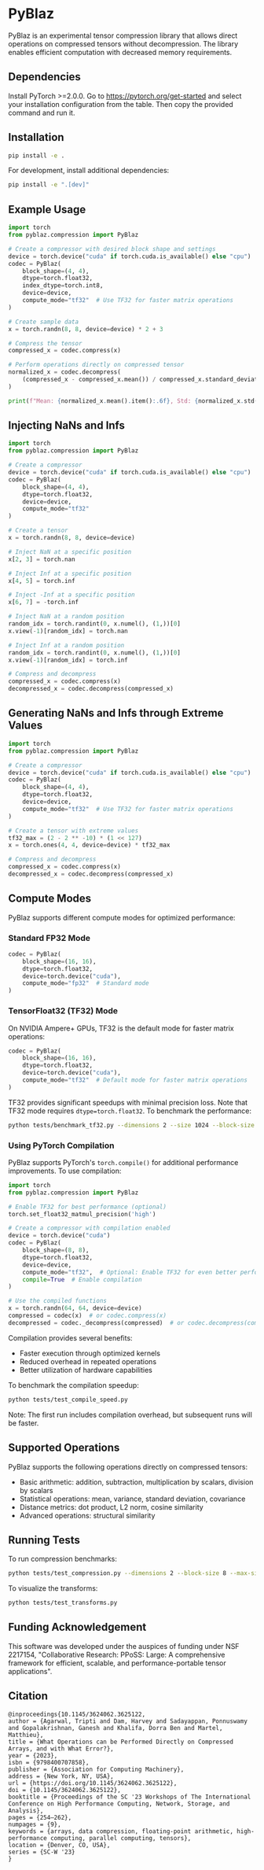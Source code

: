 # PyBlaz

PyBlaz is an experimental tensor compression library that allows direct operations on compressed tensors without decompression. The library enables efficient computation with decreased memory requirements.

## Dependencies

Install PyTorch >=2.0.0. Go to https://pytorch.org/get-started and select your installation configuration from the table. Then copy the provided command and run it.

## Installation

```bash
pip install -e .
```

For development, install additional dependencies:

```bash
pip install -e ".[dev]"
```

## Example Usage

```python
import torch
from pyblaz.compression import PyBlaz

# Create a compressor with desired block shape and settings
device = torch.device("cuda" if torch.cuda.is_available() else "cpu")
codec = PyBlaz(
    block_shape=(4, 4),
    dtype=torch.float32,
    index_dtype=torch.int8,
    device=device,
    compute_mode="tf32"  # Use TF32 for faster matrix operations
)

# Create sample data
x = torch.randn(8, 8, device=device) * 2 + 3

# Compress the tensor
compressed_x = codec.compress(x)

# Perform operations directly on compressed tensor
normalized_x = codec.decompress(
    (compressed_x - compressed_x.mean()) / compressed_x.standard_deviation()
)

print(f"Mean: {normalized_x.mean().item():.6f}, Std: {normalized_x.std(correction=0).item():.6f}")
```

## Injecting NaNs and Infs

```python
import torch
from pyblaz.compression import PyBlaz

# Create a compressor
device = torch.device("cuda" if torch.cuda.is_available() else "cpu")
codec = PyBlaz(
    block_shape=(4, 4),
    dtype=torch.float32,
    device=device,
    compute_mode="tf32"
)

# Create a tensor
x = torch.randn(8, 8, device=device)

# Inject NaN at a specific position
x[2, 3] = torch.nan

# Inject Inf at a specific position
x[4, 5] = torch.inf

# Inject -Inf at a specific position
x[6, 7] = -torch.inf

# Inject NaN at a random position
random_idx = torch.randint(0, x.numel(), (1,))[0]
x.view(-1)[random_idx] = torch.nan

# Inject Inf at a random position
random_idx = torch.randint(0, x.numel(), (1,))[0]
x.view(-1)[random_idx] = torch.inf

# Compress and decompress
compressed_x = codec.compress(x)
decompressed_x = codec.decompress(compressed_x)
```

## Generating NaNs and Infs through Extreme Values

```python
import torch
from pyblaz.compression import PyBlaz

# Create a compressor
device = torch.device("cuda" if torch.cuda.is_available() else "cpu")
codec = PyBlaz(
    block_shape=(4, 4),
    dtype=torch.float32,
    device=device,
    compute_mode="tf32"  # Use TF32 for faster matrix operations
)

# Create a tensor with extreme values
tf32_max = (2 - 2 ** -10) * (1 << 127)
x = torch.ones(4, 4, device=device) * tf32_max

# Compress and decompress
compressed_x = codec.compress(x)
decompressed_x = codec.decompress(compressed_x)
```

## Compute Modes

PyBlaz supports different compute modes for optimized performance:

### Standard FP32 Mode
```python
codec = PyBlaz(
    block_shape=(16, 16),
    dtype=torch.float32,
    device=torch.device("cuda"),
    compute_mode="fp32"  # Standard mode
)
```

### TensorFloat32 (TF32) Mode
On NVIDIA Ampere+ GPUs, TF32 is the default mode for faster matrix operations:
```python
codec = PyBlaz(
    block_shape=(16, 16),
    dtype=torch.float32,
    device=torch.device("cuda"),
    compute_mode="tf32"  # Default mode for faster matrix operations
)
```

TF32 provides significant speedups with minimal precision loss. Note that TF32 mode requires `dtype=torch.float32`. To benchmark the performance:
```bash
python tests/benchmark_tf32.py --dimensions 2 --size 1024 --block-size 8
```

### Using PyTorch Compilation

PyBlaz supports PyTorch's `torch.compile()` for additional performance improvements. To use compilation:

```python
import torch
from pyblaz.compression import PyBlaz

# Enable TF32 for best performance (optional)
torch.set_float32_matmul_precision('high')

# Create a compressor with compilation enabled
device = torch.device("cuda")
codec = PyBlaz(
    block_shape=(8, 8),
    dtype=torch.float32,
    device=device,
    compute_mode="tf32",  # Optional: Enable TF32 for even better performance
    compile=True  # Enable compilation
)

# Use the compiled functions
x = torch.randn(64, 64, device=device)
compressed = codec(x)  # or codec.compress(x)
decompressed = codec._decompress(compressed)  # or codec.decompress(compressed)
```

Compilation provides several benefits:
- Faster execution through optimized kernels
- Reduced overhead in repeated operations
- Better utilization of hardware capabilities

To benchmark the compilation speedup:
```bash
python tests/test_compile_speed.py
```

Note: The first run includes compilation overhead, but subsequent runs will be faster.

## Supported Operations

PyBlaz supports the following operations directly on compressed tensors:

- Basic arithmetic: addition, subtraction, multiplication by scalars, division by scalars
- Statistical operations: mean, variance, standard deviation, covariance
- Distance metrics: dot product, L2 norm, cosine similarity
- Advanced operations: structural similarity

## Running Tests

To run compression benchmarks:

```bash
python tests/test_compression.py --dimensions 2 --block-size 8 --max-size 256
```

To visualize the transforms:

```bash
python tests/test_transforms.py
```

## Funding Acknowledgement
This software was developed under the auspices of funding
under NSF 2217154, "Collaborative Research: PPoSS: Large: A comprehensive framework for efficient, scalable, and performance-portable tensor applications". 

## Citation
```
@inproceedings{10.1145/3624062.3625122,
author = {Agarwal, Tripti and Dam, Harvey and Sadayappan, Ponnuswamy and Gopalakrishnan, Ganesh and Khalifa, Dorra Ben and Martel, Matthieu},
title = {What Operations can be Performed Directly on Compressed Arrays, and with What Error?},
year = {2023},
isbn = {9798400707858},
publisher = {Association for Computing Machinery},
address = {New York, NY, USA},
url = {https://doi.org/10.1145/3624062.3625122},
doi = {10.1145/3624062.3625122},
booktitle = {Proceedings of the SC '23 Workshops of The International Conference on High Performance Computing, Network, Storage, and Analysis},
pages = {254–262},
numpages = {9},
keywords = {arrays, data compression, floating-point arithmetic, high-performance computing, parallel computing, tensors},
location = {Denver, CO, USA},
series = {SC-W '23}
}